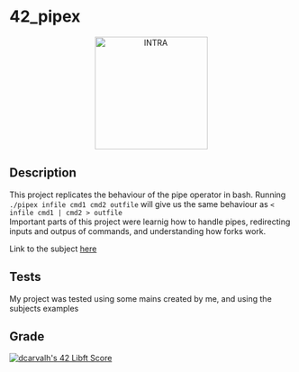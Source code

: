 # 42_pipex
<div align="center">
<picture>
<source media="(prefers-color-scheme: dark)" srcset="https://user-images.githubusercontent.com/114630189/199824676-5b6523b2-fe41-4990-a415-bf6b88c9c2d0.svg" height="200px">
<source media="(prefers-color-scheme: light)" srcset="https://user-images.githubusercontent.com/114630189/199824808-106f57b2-e29f-4612-98d5-7b9ad719c1b5.svg" height="200px">
<img alt="INTRA" src="https://user-images.githubusercontent.com/114630189/199824676-5b6523b2-fe41-4990-a415-bf6b88c9c2d0.svg" height="200px">
</picture>
</div>  

## Description
This project replicates the behaviour of the pipe operator in bash. Running `./pipex infile cmd1 cmd2 outfile` will give us the same behaviour as ``< infile cmd1 | cmd2 > outfile``   
Important parts of this project were learnig how to handle pipes, redirecting inputs and outpus of commands, and understanding how forks work.

Link to the subject [here](https://cdn.intra.42.fr/pdf/pdf/68938/en.subject.pdf)

## Tests
My project was tested using some mains created by me, and using the subjects examples

## Grade
[![dcarvalh's 42 Libft Score](https://badge42.vercel.app/api/v2/cla00p6vf01030fmmu3t8t7ju/project/2848859)](https://github.com/JaeSeoKim/badge42)

